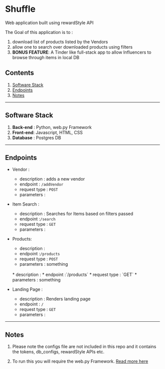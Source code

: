 # Shuffle
Web application built using rewardStyle API

The Goal of this application is to :
  1. download list of products listed by the Vendors
  2. allow one to search over downloaded products using filters
  3. **BONUS FEATURE**: A Tinder like full-stack app to allow Influencers to browse through items in local DB

## Contents
1. [Software Stack](#software-stack)
2. [Endpoints](#endpoints)
3. [Notes](#notes)
----
## Software Stack
1. **Back-end** :  Python, web.py Framework
2. **Front-end**: Javascript, HTML, CSS
3. **Database** : Postgres DB
-----
## Endpoints
* Vendor :
  * description : adds a new vendor
  * endpoint : `/addVendor`
  * request type : `POST`
  * parameters :


* Item Search :
  * description : Searches for Items based on filters passed
  * endpoint :`/search`
  * request type : `GET`
  * parameters :


* Products:
  * description :
  * endpoint :`/products`
  * request type : `POST`
  * parameters : something

  <br>
  * description :
  * endpoint :`/products`
  * request type : `GET`
  * parameters :  something



* Landing Page :
  * description : Renders landing page
  * endpoint : `/`
  * request type : `GET`
  * parameters :

-----
## Notes
1. Please note the configs file are not included in this repo and it contains the tokens, db_configs, rewardStyle APIs etc.

2. To run this you will require the web.py Framework. [Read more here](https://medium.com/@Skrelan/setting-up-your-first-web-application-c92aa28d0f03)
